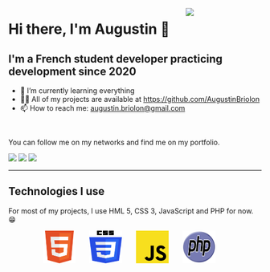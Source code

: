<a href="https://github.com/AugustinBriolon"><img align="right" width="30%" src="https://media.giphy.com/media/cFdHXXm5GhJsc/giphy.gif?cid=ecf05e47yng7ezmnf7at7y8xwpcd3h8eo702fjopjc4tvkxt&rid=giphy.gif&ct=g"/></a>

# Hi there, I'm Augustin 👋

## I'm a French student developer practicing development since 2020


* 🌱  I’m currently learning everything
* 👨‍💻  All of my projects are available at https://github.com/AugustinBriolon 
* 📫   How to reach me: augustin.briolon@gmail.com

<br />

You can follow me on my networks and find me on my portfolio.

<a href="https://instagram.com/10gust10"><img src="https://img.shields.io/badge/10gust10-e1306c?style=for-the-badge&logo=instagram&logoColor=white" /></a>
<a href="https://github.com/AugustinBriolon"><img src="https://img.shields.io/badge/AugustinBriolon-24292e?style=for-the-badge&logo=github&logoColor=white" /></a>
<a href="https://www.linkedin.com/in/augustin-briolon-16831a1bb/"><img src="https://img.shields.io/badge/AugustinBriolon-00A2FF?style=for-the-badge&logo=linkedin&logoColor=white" /></a>

---

## Technologies I use

For most of my projects, I use HML 5, CSS 3, JavaScript and PHP for now. 😁

<p align="center">	
    <img src="./images/html.svg" width="65" height="65" target="_blank" />
	&nbsp;&nbsp;&nbsp;&nbsp;&nbsp;
    <img src="./images/css.png" width="65" height="65" target="_blank" />
    &nbsp;&nbsp;&nbsp;&nbsp;&nbsp;
	<img src="./images/javascript.svg" width="65" height="65" target="_blank" />
	&nbsp;&nbsp;&nbsp;&nbsp;&nbsp;
	<img src="./images/php.svg" width="65" height="65" target="_blank" />
	&nbsp;&nbsp;&nbsp;&nbsp;&nbsp;
</p>
